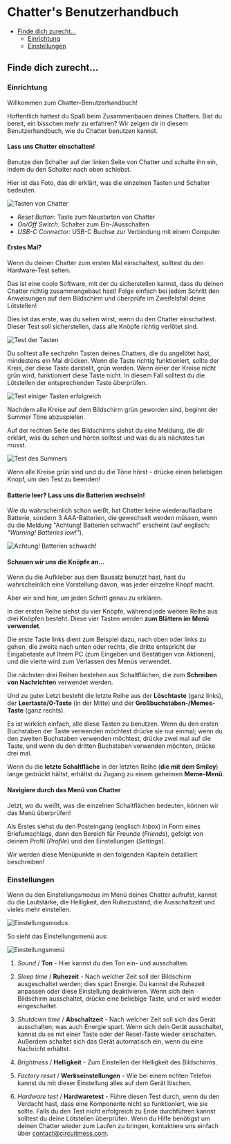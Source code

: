 # Chatter's Benutzerhandbuch

* [Finde dich zurecht...](#finde-dich-zurecht)
  * [Einrichtung](#einrichtung)
  * [Einstellungen](#einstellungen)

## Finde dich zurecht...

### Einrichtung

Willkommen zum Chatter-Benutzerhandbuch!

Hoffentlich hattest du Spaß beim Zusammenbauen deines Chatters.
Bist du bereit, ein bisschen mehr zu erfahren?
Wir zeigen dir in diesem Benutzerhandbuch, wie du Chatter benutzen kannst.

#### Lass uns Chatter einschalten!

Benutze den Schalter auf der linken Seite von Chatter und schalte ihn ein, indem du den Schalter nach oben schiebst.

Hier ist das Foto, das dir erklärt, was die einzelnen Tasten und Schalter bedeuten.

![Tasten von Chatter](images/keys.jpg)

* *Reset Button:* Taste zum Neustarten von Chatter
* *On/Off Switch:* Schalter zum Ein-/Ausschalten
* *USB-C Connector:* USB-C Buchse zur Verbindung mit einem Computer

#### Erstes Mal?

Wenn du deinen Chatter zum ersten Mal einschaltest, solltest du den Hardware-Test sehen.

Das ist eine coole Software, mit der du sicherstellen kannst, dass du deinen Chatter richtig zusammengebaut hast! Folge einfach bei jedem Schritt den Anweisungen auf dem Bildschirm und überprüfe im Zweifelsfall deine Lötstellen!

Dies ist das erste, was du sehen wirst, wenn du den Chatter einschaltest. Dieser Test soll sicherstellen, dass alle Knöpfe richtig verlötet sind.

![Test der Tasten](images/test1.jpg)

Du solltest alle sechzehn Tasten deines Chatters, die du angelötet hast, mindestens ein Mal drücken. Wenn die Taste richtig funktioniert, sollte der Kreis, der diese Taste darstellt, grün werden. Wenn einer der Kreise nicht grün wird, funktioniert diese Taste nicht. In diesem Fall solltest du die Lötstellen der entsprechenden Taste überprüfen.

![Test einiger Tasten erfolgreich](images/test2.jpg)

Nachdem alle Kreise auf dem Bildschirm grün geworden sind, beginnt der Summer Töne abzuspielen.

Auf der rechten Seite des Bildschirms siehst du eine Meldung, die dir erklärt, was du sehen und hören solltest und was du als nächstes tun musst.

![Test des Summers](images/test3.jpg)

Wenn alle Kreise grün sind und du die Töne hörst - drücke einen beliebigen Knopf, um den Test zu beenden!

#### Batterie leer? Lass uns die Batterien wechseln!

Wie du wahrscheinlich schon weißt, hat Chatter keine wiederaufladbare Batterie, sondern 3 AAA-Batterien, die gewechselt werden müssen, wenn du die Meldung "Achtung! Batterien schwach!" erscheint (auf englisch: *"Warning! Batteries low!"*).

![Achtung! Batterien schwach!](images/batt-low.jpg)

#### Schauen wir uns die Knöpfe an...

Wenn du die Aufkleber aus dem Bausatz benutzt hast, hast du wahrscheinlich eine Vorstellung davon, was jeder einzelne Knopf macht.

Aber wir sind hier, um jeden Schritt genau zu erklären.

In der ersten Reihe siehst du vier Knöpfe, während jede weitere Reihe aus drei Knöpfen besteht. Diese vier Tasten werden **zum Blättern im Menü verwendet**.

Die erste Taste links dient zum Beispiel dazu, nach oben oder links zu gehen, die zweite nach unten oder rechts, die dritte entspricht der Eingabetaste auf Ihrem PC (zum Eingeben und Bestätigen von Aktionen), und die vierte wird zum Verlassen des Menüs verwendet.

Die nächsten drei Reihen bestehen aus Schaltflächen, die zum **Schreiben von Nachrichten** verwendet werden.

Und zu guter Letzt besteht die letzte Reihe aus der **Löschtaste** (ganz links), der **Leertaste/0-Taste** (in der Mitte) und der **Großbuchstaben-/Memes-Taste** (ganz rechts).

Es ist wirklich einfach, alle diese Tasten zu benutzen. Wenn du den ersten Buchstaben der Taste verwenden möchtest drücke sie nur einmal; wenn du den zweiten Buchstaben verwenden möchtest, drücke zwei mal auf die Taste, und wenn du den dritten Buchstaben verwenden möchten, drücke drei mal.

Wenn du die **letzte Schaltfläche** in der letzten Reihe (**die mit dem Smiley**) lange gedrückt hältst, erhältst du Zugang zu einem geheimen **Meme-Menü**.

#### Navigiere durch das Menü von Chatter

Jetzt, wo du weißt, was die einzelnen Schaltflächen bedeuten, können wir das Menü überprüfen!

Als Erstes siehst du den Posteingang (englisch *Inbox*) in Form eines Briefumschlags,
dann den Bereich für Freunde (*Friends*),
gefolgt von deinem Profil (*Profile*) und den Einstellungen (*Settings*).

Wir werden diese Menüpunkte in den folgenden Kapiteln detailliert beschreiben!

### Einstellungen

Wenn du den Einstellungsmodus im Menü deines Chatter aufrufst, kannst du die Lautstärke, die Helligkeit, den Ruhezustand, die Ausschaltzeit und vieles mehr einstellen.

![Einstellungsmodus](images/settings.jpg)

So sieht das Einstellungsmenü aus:

![Einstellungsmenü](images/settings2.jpg)

1. *Sound* / **Ton** - Hier kannst du den Ton ein- und ausschalten.

2. *Sleep time* / **Ruhezeit** - Nach welcher Zeit soll der Bildschirm ausgeschaltet werden; dies spart Energie. Du kannst die Ruhezeit anpassen oder diese Einstellung deaktivieren. Wenn sich dein Bildschirm ausschaltet, drücke eine beliebige Taste, und er wird wieder eingeschaltet.

3. *Shutdown time* / **Abschaltzeit** - Nach welcher Zeit soll sich das Gerät ausschalten; was auch Energie spart. Wenn sich dein Gerät ausschaltet, kannst du es mit einer Taste oder der Reset-Taste wieder einschalten. Außerdem schaltet sich das Gerät automatisch ein, wenn du eine Nachricht erhältst.

4. *Brightness* / **Helligkeit** - Zum Einstellen der Helligkeit des Bildschirms.

5. *Factory reset* / **Werkseinstellungen** - Wie bei einem echten Telefon kannst du mit dieser Einstellung alles auf dem Gerät löschen.

6. *Hardware test* / **Hardwaretest** - Führe diesen Test durch, wenn du den Verdacht hast, dass eine Komponente nicht so funktioniert, wie sie sollte. Falls du den Test nicht erfolgreich zu Ende durchführen kannst solltest du deine Lötstellen überprüfen. Wenn du Hilfe benötigst um deinen Chatter wieder zum Laufen zu bringen, kontaktiere uns einfach über contact@circuitmess.com.

